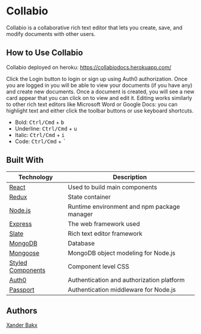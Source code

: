 # Collabio

Collabio is a collaborative rich text editor that lets you create, save, and modify documents with other users.

## How to Use Collabio

Collabio deployed on heroku: <https://collabiodocs.herokuapp.com/>

Click the Login button to login or sign up using Auth0 authorization. Once you are logged in you will be able to view your documents (if you have any) and create new documents. Once a document is created, you will see a new card appear that you can click on to view and edit it. Editing works similarly to other rich text editors like Microsoft Word or Google Docs: you can highlight text and either click the toolbar buttons or use keyboard shortcuts.

- Bold: <kbd>Ctrl/Cmd</kbd> + <kbd>b</kbd>
- Underline: <kbd>Ctrl/Cmd</kbd> + <kbd>u</kbd>
- Italic: <kbd>Ctrl/Cmd</kbd> + <kbd>i</kbd>
- Code: <kbd>Ctrl/Cmd</kbd> + <kbd>`</kbd>

## Built With

| Technology                                          | Description                                 |
| --------------------------------------------------- | ------------------------------------------- |
| [React](https://reactjs.org/)                       | Used to build main components               |
| [Redux](https://redux.js.org/)                      | State container                             |
| [Node.js](https://www.npmjs.com/)                   | Runtime environment and npm package manager |
| [Express](https://expressjs.com/)                   | The web framework used                      |
| [Slate](https://docs.slatejs.org/)                  | Rich text editor framework                  |
| [MongoDB](https://www.mongodb.com/)                 | Database                                    |
| [Mongoose](https://www.mongoose.com/)               | MongoDB object modeling for Node.js         |
| [Styled Components](https://styled-components.com/) | Component level CSS                         |
| [Auth0](https://auth0.com/)                         | Authentication and authorization platform   |
| [Passport](http://www.passportjs.org/)              | Authentication middleware for Node.js       |

## Authors

[Xander Bakx](https://github.com/xanderbakx)
